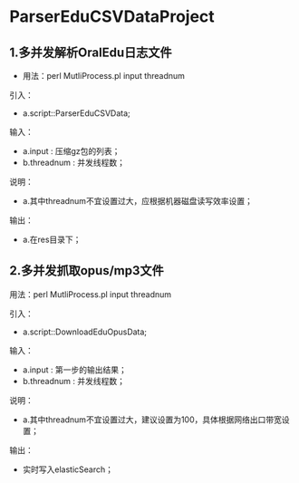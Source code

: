 # ParserEduCSVDataProject

## 1.多并发解析OralEdu日志文件

- 用法：perl MutliProcess.pl input threadnum 

引入：
- a.script::ParserEduCSVData;

输入：
- a.input : 压缩gz包的列表；
- b.threadnum : 并发线程数；

说明：
- a.其中threadnum不宜设置过大，应根据机器磁盘读写效率设置；

输出：
- a.在res目录下；

## 2.多并发抓取opus/mp3文件

用法：perl MutliProcess.pl input threadnum 

引入：
- a.script::DownloadEduOpusData;

输入：
- a.input : 第一步的输出结果；
- b.threadnum : 并发线程数；

说明：
- a.其中threadnum不宜设置过大，建议设置为100，具体根据网络出口带宽设置；

输出：
- 实时写入elasticSearch；
